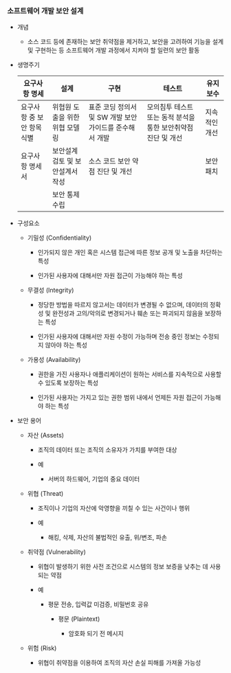 ### 소프트웨어 개발 보안 설계

- 개념
  
  - 소스 코드 등에 존재하는 보안 취약점을 제거하고, 보안을 고려하여 기능을 설계 및 구현하는 등 소프트웨어 개발 과정에서 지켜야 할 일련의 보안 활동

- 생명주기
  
  | 요구사항 명세         | 설계                 | 구현                                | 테스트                                 | 유지보수    |
  | --------------- | ------------------ | --------------------------------- | ----------------------------------- | ------- |
  | 요구사항 중 보안 항목 식별 | 위협원 도출을 위한 위협 모델링  | 표준 코딩 정의서 및 SW 개발 보안 가이드를 준수해서 개발 | 모의침투 테스트 또는 동적 분석을 통한 보안취약점 진단 및 개선 | 지속적인 개선 |
  | 요구사항 명세서        | 보안설계 검토 및 보안설계서 작성 | 소스 코드 보안 약점 진단 및 개선               |                                     | 보안패치    |
  |                 | 보안 통제 수립           |                                   |                                     |         |

- 구성요소
  
  - 기밀성 (Confidentiality)
    
    - 인가되지 않은 개인 혹은 시스템 접근에 따른 정보 공개 및 노출을 차단하는 특성
    
    - 인가된 사용자에 대해서만 자원 접근이 가능해야 하는 특성
  
  - 무결성 (Integrity)
    
    - 정당한 방법을 따르지 않고서는 데이터가 변경될 수 없으며, 데이터의 정확성 및 완전성과 고의/악의로 변경되거나 훼손 또는 파괴되지 않음을 보장하는 특성
    
    - 인가된 사용자에 대해서만 자원 수정이 가능하며 전송 중인 정보는 수정되지 않아야 하는 특성
  
  - 가용성 (Availability)
    
    - 권한을 가진 사용자나 애플리케이션이 원하는 서비스를 지속적으로 사용할 수 있도록 보장하는 특성
    
    - 인가된 사용자는 가지고 있는 권한 범위 내에서 언제든 자원 접근이 가능해야 하는 특성

- 보안 용어
  
  - 자산 (Assets)
    
    - 조직의 데이터 또는 조직의 소유자가 가치를 부여한 대상
    
    - 예
      
      - 서버의 하드웨어, 기업의 중요 데이터
  
  - 위협 (Threat)
    
    - 조직이나 기업의 자산에 악영향을 끼칠 수 있는 사건이나 행위
    
    - 예
      
      - 해킹, 삭제, 자산의 불법적인 유출, 위/변조, 파손
  
  - 취약점 (Vulnerability)
    
    - 위협이 발생하기 위한 사전 조건으로 시스템의 정보 보증을 낮추는 데 사용되는 약점
    
    - 예
      
      - 평문 전송, 입력값 미검증, 비밀번호 공유
        
        - 평문 (Plaintext)
          
          - 암호화 되기 전 메시지
  
  - 위험 (Risk)
    
    - 위협이 취약점을 이용하여 조직의 자산 손실 피해를 가져올 가능성
